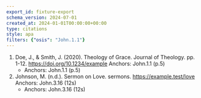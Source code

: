 ```yaml
---
export_id: fixture-export
schema_version: 2024-07-01
created_at: 2024-01-01T00:00:00+00:00
type: citations
style: apa
filters: {"osis": "John.1.1"}
---
```


1. Doe, J., & Smith, J. (2020). Theology of Grace. Journal of Theology. pp. 1-12. https://doi.org/10.1234/example Anchors: John.1.1 (p.5)
   - Anchors: John.1.1 (p.5)
2. Johnson, M. (n.d.). Sermon on Love. sermons. https://example.test/love Anchors: John.3.16 (12s)
   - Anchors: John.3.16 (12s)
